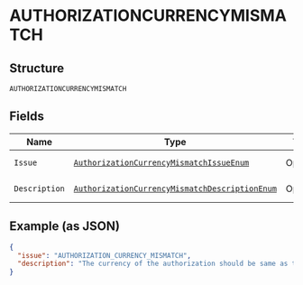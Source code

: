 
# AUTHORIZATIONCURRENCYMISMATCH

## Structure

`AUTHORIZATIONCURRENCYMISMATCH`

## Fields

| Name | Type | Tags | Description | Getter | Setter |
|  --- | --- | --- | --- | --- | --- |
| `Issue` | [`AuthorizationCurrencyMismatchIssueEnum`](../../doc/models/authorization-currency-mismatch-issue-enum.md) | Optional | - | AuthorizationCurrencyMismatchIssueEnum getIssue() | setIssue(AuthorizationCurrencyMismatchIssueEnum issue) |
| `Description` | [`AuthorizationCurrencyMismatchDescriptionEnum`](../../doc/models/authorization-currency-mismatch-description-enum.md) | Optional | - | AuthorizationCurrencyMismatchDescriptionEnum getDescription() | setDescription(AuthorizationCurrencyMismatchDescriptionEnum description) |

## Example (as JSON)

```json
{
  "issue": "AUTHORIZATION_CURRENCY_MISMATCH",
  "description": "The currency of the authorization should be same as that in which the Order was created and approved by the Payer. Please check the 'currency_code' and try again."
}
```

